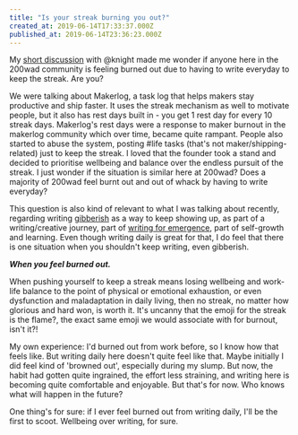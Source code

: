 ```yaml
---
title: "Is your streak burning you out?"
created_at: 2019-06-14T17:33:37.000Z
published_at: 2019-06-14T23:36:23.000Z
---
```

My [short discussion](https://200wordsaday.com/words/how-to-improve-streak-mechanism-198865cfedbaae38af) with @knight made me wonder if anyone here in the 200wad community is feeling burned out due to having to write everyday to keep the streak. Are you?  

  

We were talking about Makerlog, a task log that helps makers stay productive and ship faster. It uses the streak mechanism as well to motivate people, but it also has rest days built in - you get 1 rest day for every 10 streak days. Makerlog's rest days were a response to maker burnout in the makerlog community which over time, became quite rampant. People also started to abuse the system, posting #life tasks (that's not maker/shipping-related) just to keep the streak. I loved that the founder took a stand and decided to prioritise wellbeing and balance over the endless pursuit of the streak. I just wonder if the situation is similar here at 200wad? Does a majority of 200wad feel burnt out and out of whack by having to write everyday?  

  

This question is also kind of relevant to what I was talking about recently, regarding writing [gibberish](https://200wordsaday.com/words/re-re-a-streak-matters-199255cffa0b0c2942) as a way to keep showing up, as part of a writing/creative journey, part of [writing for emergence](https://200wordsaday.com/words/writing-for-emergence-200035d00fb6211751), part of self-growth and learning. Even though writing daily is great for that, I do feel that there is one situation when you shouldn't keep writing, even gibberish. 

  

**_When you feel burned out._** 

  

When pushing yourself to keep a streak means losing wellbeing and work-life balance to the point of physical or emotional exhaustion, or even dysfunction and maladaptation in daily living, then no streak, no matter how glorious and hard won, is worth it. It's uncanny that the emoji for the streak is the flame?, the exact same emoji we would associate with for burnout, isn't it?!

  

My own experience: I'd burned out from work before, so I know how that feels like. But writing daily here doesn't quite feel like that. Maybe initially I did feel kind of 'browned out', especially during my slump. But now, the habit had gotten quite ingrained, the effort less straining, and writing here is becoming quite comfortable and enjoyable. But that's for now. Who knows what will happen in the future?

  

One thing's for sure: if I ever feel burned out from writing daily, I'll be the first to scoot. Wellbeing over writing, for sure.
